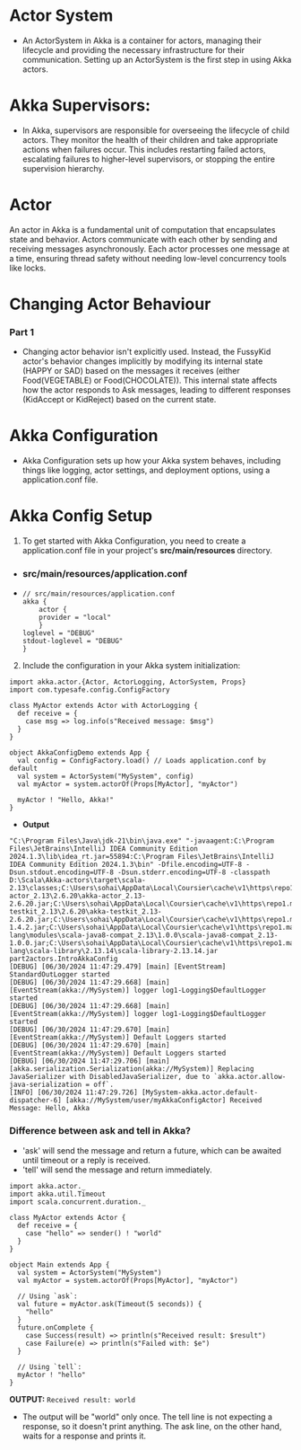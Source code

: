 # Actor System
- An ActorSystem in Akka is a container for actors, managing their lifecycle and providing the necessary infrastructure for their communication. Setting up an ActorSystem is the first step in using Akka actors.

# Akka Supervisors:

- In Akka, supervisors are responsible for overseeing the lifecycle of child actors. They monitor the health of their children and take appropriate actions when failures occur. This includes restarting failed actors, escalating failures to higher-level supervisors, or stopping the entire supervision hierarchy.

# Actor
An actor in Akka is a fundamental unit of computation that encapsulates state and behavior. Actors communicate with each other by sending and receiving messages asynchronously. Each actor processes one message at a time, ensuring thread safety without needing low-level concurrency tools like locks.

# Changing Actor Behaviour
### Part 1
- Changing actor behavior isn't explicitly used. Instead, the FussyKid actor's behavior changes implicitly by modifying its internal state (HAPPY or SAD) based on the messages it receives (either Food(VEGETABLE) or Food(CHOCOLATE)). This internal state affects how the actor responds to Ask messages, leading to different responses (KidAccept or KidReject) based on the current state.

# Akka Configuration
- Akka Configuration sets up how your Akka system behaves, including things like logging, actor settings, and deployment options, using a application.conf file.

# Akka Config Setup
1. To get started with Akka Configuration, you need to create a application.conf file in your project's <b> src/main/resources </b> directory.
- ### src/main/resources/application.conf

- ```chatinput
  // src/main/resources/application.conf
  akka {
      actor {
      provider = "local"
      }
  loglevel = "DEBUG"
  stdout-loglevel = "DEBUG"
  }
  
2. Include the configuration in your Akka system initialization:
```chatinput
import akka.actor.{Actor, ActorLogging, ActorSystem, Props}
import com.typesafe.config.ConfigFactory

class MyActor extends Actor with ActorLogging {
  def receive = {
    case msg => log.info(s"Received message: $msg")
  }
}

object AkkaConfigDemo extends App {
  val config = ConfigFactory.load() // Loads application.conf by default
  val system = ActorSystem("MySystem", config)
  val myActor = system.actorOf(Props[MyActor], "myActor")

  myActor ! "Hello, Akka!"
}
```
- <b> Output </b>
```chatinput
"C:\Program Files\Java\jdk-21\bin\java.exe" "-javaagent:C:\Program Files\JetBrains\IntelliJ IDEA Community Edition 2024.1.3\lib\idea_rt.jar=55894:C:\Program Files\JetBrains\IntelliJ IDEA Community Edition 2024.1.3\bin" -Dfile.encoding=UTF-8 -Dsun.stdout.encoding=UTF-8 -Dsun.stderr.encoding=UTF-8 -classpath D:\Scala\Akka-actors\target\scala-2.13\classes;C:\Users\sohai\AppData\Local\Coursier\cache\v1\https\repo1.maven.org\maven2\com\typesafe\akka\akka-actor_2.13\2.6.20\akka-actor_2.13-2.6.20.jar;C:\Users\sohai\AppData\Local\Coursier\cache\v1\https\repo1.maven.org\maven2\com\typesafe\akka\akka-testkit_2.13\2.6.20\akka-testkit_2.13-2.6.20.jar;C:\Users\sohai\AppData\Local\Coursier\cache\v1\https\repo1.maven.org\maven2\com\typesafe\config\1.4.2\config-1.4.2.jar;C:\Users\sohai\AppData\Local\Coursier\cache\v1\https\repo1.maven.org\maven2\org\scala-lang\modules\scala-java8-compat_2.13\1.0.0\scala-java8-compat_2.13-1.0.0.jar;C:\Users\sohai\AppData\Local\Coursier\cache\v1\https\repo1.maven.org\maven2\org\scala-lang\scala-library\2.13.14\scala-library-2.13.14.jar part2actors.IntroAkkaConfig
[DEBUG] [06/30/2024 11:47:29.479] [main] [EventStream] StandardOutLogger started
[DEBUG] [06/30/2024 11:47:29.668] [main] [EventStream(akka://MySystem)] logger log1-Logging$DefaultLogger started
[DEBUG] [06/30/2024 11:47:29.668] [main] [EventStream(akka://MySystem)] logger log1-Logging$DefaultLogger started
[DEBUG] [06/30/2024 11:47:29.670] [main] [EventStream(akka://MySystem)] Default Loggers started
[DEBUG] [06/30/2024 11:47:29.670] [main] [EventStream(akka://MySystem)] Default Loggers started
[DEBUG] [06/30/2024 11:47:29.706] [main] [akka.serialization.Serialization(akka://MySystem)] Replacing JavaSerializer with DisabledJavaSerializer, due to `akka.actor.allow-java-serialization = off`.
[INFO] [06/30/2024 11:47:29.726] [MySystem-akka.actor.default-dispatcher-6] [akka://MySystem/user/myAkkaConfigActor] Received Message: Hello, Akka
```

### Difference between ask and tell in Akka?
- 'ask' will send the message and return a future, which can be awaited until timeout or a reply is received.
- 'tell' will send the message and return immediately.

```
import akka.actor._
import akka.util.Timeout
import scala.concurrent.duration._

class MyActor extends Actor {
  def receive = {
    case "hello" => sender() ! "world"
  }
}

object Main extends App {
  val system = ActorSystem("MySystem")
  val myActor = system.actorOf(Props[MyActor], "myActor")

  // Using `ask`:
  val future = myActor.ask(Timeout(5 seconds)) {
    "hello"
  }
  future.onComplete {
    case Success(result) => println(s"Received result: $result")
    case Failure(e) => println(s"Failed with: $e")
  }

  // Using `tell`:
  myActor ! "hello"
}
```

**OUTPUT:** ``` Received result: world ```

- The output will be "world" only once. The tell line is not expecting a response, so it doesn't print anything. The ask line, on the other hand, waits for a response and prints it.

